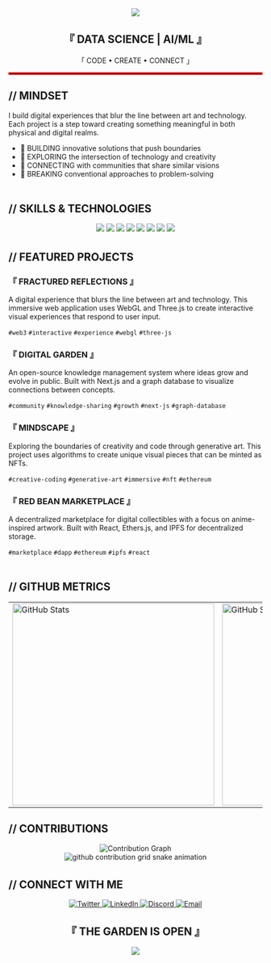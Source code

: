 <div align="center"> <img src="https://capsule-render.vercel.app/api?type=waving&color=ff0000&height=200&section=header&text=HANS%20JIO%20ARCA&fontSize=80&fontColor=ffffff&animation=fadeIn&fontAlignY=38" /> </div> <div align="center"> <h2>『 DATA SCIENCE | AI/ML 』</h2> <p>「 CODE • CREATE • CONNECT 」</p> </div> <hr style="border: 2px solid #ff0000;">

## // MINDSET
I build digital experiences that blur the line between art and technology.
Each project is a step toward creating something meaningful in both physical and digital realms.

- 🔴 BUILDING innovative solutions that push boundaries
- 🔴 EXPLORING the intersection of technology and creativity
- 🔴 CONNECTING with communities that share similar visions
- 🔴 BREAKING conventional approaches to problem-solving

<div align="center">
  <img src="https://raw.githubusercontent.com/andreasbm/readme/master/assets/lines/colored.png" width="100%" height="5" />
</div>

## // SKILLS & TECHNOLOGIES

<div align="center">
  <img src="https://img.shields.io/badge/JavaScript-ff0000?style=flat-square&logo=javascript&logoColor=white" />
  <img src="https://img.shields.io/badge/TypeScript-ff0000?style=flat-square&logo=typescript&logoColor=white" />
  <img src="https://img.shields.io/badge/React-ff0000?style=flat-square&logo=react&logoColor=white" />
  <img src="https://img.shields.io/badge/Node.js-ff0000?style=flat-square&logo=node.js&logoColor=white" />
  <img src="https://img.shields.io/badge/Next.js-ff0000?style=flat-square&logo=next.js&logoColor=white" />
  <img src="https://img.shields.io/badge/Tailwind-ff0000?style=flat-square&logo=tailwind-css&logoColor=white" />
  <img src="https://img.shields.io/badge/Ethereum-ff0000?style=flat-square&logo=ethereum&logoColor=white" />
  <img src="https://img.shields.io/badge/Solidity-ff0000?style=flat-square&logo=solidity&logoColor=white" />
</div>

<div align="center">
  <img src="https://raw.githubusercontent.com/andreasbm/readme/master/assets/lines/colored.png" width="100%" height="5" />
</div>

## // FEATURED PROJECTS

### 『 FRACTURED REFLECTIONS 』
A digital experience that blurs the line between art and technology. This immersive web application uses WebGL and Three.js to create interactive visual experiences that respond to user input.

`#web3` `#interactive` `#experience` `#webgl` `#three-js`

### 『 DIGITAL GARDEN 』
An open-source knowledge management system where ideas grow and evolve in public. Built with Next.js and a graph database to visualize connections between concepts.

`#community` `#knowledge-sharing` `#growth` `#next-js` `#graph-database`

### 『 MINDSCAPE 』
Exploring the boundaries of creativity and code through generative art. This project uses algorithms to create unique visual pieces that can be minted as NFTs.

`#creative-coding` `#generative-art` `#immersive` `#nft` `#ethereum`

### 『 RED BEAN MARKETPLACE 』
A decentralized marketplace for digital collectibles with a focus on anime-inspired artwork. Built with React, Ethers.js, and IPFS for decentralized storage.

`#marketplace` `#dapp` `#ethereum` `#ipfs` `#react`

<div align="center">
  <img src="https://raw.githubusercontent.com/andreasbm/readme/master/assets/lines/colored.png" width="100%" height="5" />
</div>

## // GITHUB METRICS

<div align="center">
  <table>
    <tr>
      <td>
        <img src="https://github-readme-stats.vercel.app/api?username=hansjio&show_icons=true&theme=dark&title_color=ff0000&text_color=ffffff&icon_color=ff0000&bg_color=000000&hide_border=true" alt="GitHub Stats" width="400" />
      </td>
      <td>
        <img src="https://github-readme-streak-stats.herokuapp.com/?user=hansjio&theme=dark&background=000000&ring=ff0000&fire=ff0000&currStreakLabel=ff0000&hide_border=true" alt="GitHub Streak" width="400" />
      </td>
    </tr>
  </table>
</div>

## // CONTRIBUTIONS

<div align="center">
  <img src="https://github-readme-activity-graph.vercel.app/graph?username=hansjio&bg_color=000000&color=ffffff&line=ff0000&point=ffffff&area=true&area_color=ff0000&hide_border=true" alt="Contribution Graph" />
</div>

<div align="center">
  <picture>
    <source media="(prefers-color-scheme: dark)" srcset="https://raw.githubusercontent.com/hansjio/hansjio/output/github-contribution-grid-snake-dark.svg">
    <source media="(prefers-color-scheme: light)" srcset="https://raw.githubusercontent.com/hansjio/hansjio/output/github-contribution-grid-snake.svg">
    <img alt="github contribution grid snake animation" src="https://raw.githubusercontent.com/hansjio/hansjio/output/github-contribution-grid-snake.svg">
  </picture>
</div>

<div align="center">
  <img src="https://raw.githubusercontent.com/andreasbm/readme/master/assets/lines/colored.png" width="100%" height="5" />
</div>

## // CONNECT WITH ME

<div align="center">
  <a href="https://twitter.com/yourhandle">
    <img src="https://img.shields.io/badge/TWITTER-000000?style=for-the-badge&logo=twitter&logoColor=ff0000" alt="Twitter" />
  </a>
  <a href="https://linkedin.com/in/yourprofile">
    <img src="https://img.shields.io/badge/LINKEDIN-000000?style=for-the-badge&logo=linkedin&logoColor=ff0000" alt="LinkedIn" />
  </a>
  <a href="https://discord.gg/yourdiscord">
    <img src="https://img.shields.io/badge/DISCORD-000000?style=for-the-badge&logo=discord&logoColor=ff0000" alt="Discord" />
  </a>
  <a href="mailto:your.email@example.com">
    <img src="https://img.shields.io/badge/EMAIL-000000?style=for-the-badge&logo=gmail&logoColor=ff0000" alt="Email" />
  </a>
</div>

<div align="center">
  <h2>『 THE GARDEN IS OPEN 』</h2>
</div>

<div align="center">
  <img src="https://capsule-render.vercel.app/api?type=waving&color=ff0000&height=150&section=footer"/>
</div>
